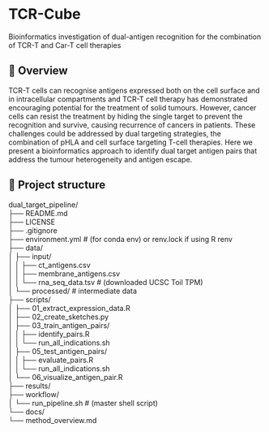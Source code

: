 # TCR-Cube
Bioinformatics investigation of dual-antigen recognition for the combination of TCR-T and Car-T cell therapies

## 🔬 Overview

TCR-T cells can recognise antigens expressed both on the cell surface and in intracellular compartments and TCR-T cell therapy has demonstrated encouraging potential for the treatment of solid tumours. However, cancer cells can resist the treatment by hiding the single target to prevent the recognition and survive, causing recurrence of cancers in patients. These challenges could be addressed by dual targeting strategies, the combination of pHLA and cell surface targeting T-cell therapies. Here we present a bioinformatics approach to identify dual target antigen pairs that address the tumour heterogeneity and antigen escape.

## 📁 Project structure
dual_target_pipeline/ \
├── README.md \
├── LICENSE \
├── .gitignore \
├── environment.yml               # (for conda env) or renv.lock if using R renv \
├── data/ \
│   ├── input/ \
│   │   ├── ct_antigens.csv \
│   │   ├── membrane_antigens.csv \
│   │   └── rna_seq_data.tsv      # (downloaded UCSC Toil TPM) \
│   └── processed/                # intermediate data \
├── scripts/ \
│   ├── 01_extract_expression_data.R \
│   ├── 02_create_sketches.py \
│   ├── 03_train_antigen_pairs/ \
│   │   ├── identify_pairs.R \
│   │   └── run_all_indications.sh \
│   ├── 05_test_antigen_pairs/ \
│   │   ├── evaluate_pairs.R \
│   │   └── run_all_indications.sh \
│   └── 06_visualize_antigen_pair.R \
├── results/ \
├── workflow/ \
│   └── run_pipeline.sh          # (master shell script) \
└── docs/ \
    └── method_overview.md 
